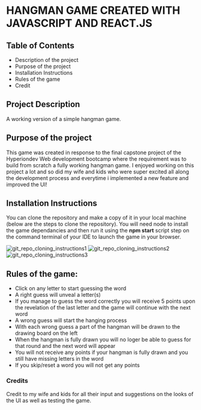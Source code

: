 # HANGMAN GAME CREATED WITH JAVASCRIPT AND REACT.JS

## Table of Contents
* Description of the project
* Purpose of the project
* Installation Instructions
* Rules of the game
* Credit

## Project Description
A working version of a simple hangman game. 

## Purpose of the project
This game was created in response to the final capstone project of the Hyperiondev Web development bootcamp where the requirement was to build from scratch a fully working hangman game. I enjoyed working on this project a lot and so did my wife and kids who were super excited all along the development process and everytime i implemented a new feature and improved the UI!

## Installation Instructions
You can clone the repository and make a copy of it in your local machine (below are the steps to clone the repository). You will need node to install the game dependancies and then run it using the <b>npm start</b> script step on the command terminal of your IDE to launch the game in your browser.

![git_repo_cloning_instructions1](https://user-images.githubusercontent.com/39889312/210662055-e0033c33-6c11-4509-b2be-8ada880c6597.png)
![git_repo_cloning_instructions2](https://user-images.githubusercontent.com/39889312/210662113-006e8dad-11b6-4abc-9dec-8ae15298db56.png)
![git_repo_cloning_instructions3](https://user-images.githubusercontent.com/39889312/210662148-c42dd86a-59e6-4d3c-873b-1d204c7a6bac.png)

## Rules of the game:
<ul>
          <li>Click on any letter to start guessing the word</li>
          <li>A right guess will unveal a letter(s) </li>
          <li>
            If you manage to guess the word correctly you will receive 5 points
            upon the revelation of the last letter and the game will continue
            with the next word
          </li>
          <li>A wrong guess will start the hanging process</li>
          <li>
            With each wrong guess a part of the hangman will be drawn to the
            drawing board on the left
          </li>
          <li>
            When the hangman is fully drawn you will no loger be able to guess
            for that round and the next word will appear
          </li>
          <li>
            You will not receive any points if your hangman is fully drawn and
            you still have missing letters in the word
          </li>
          <li>If you skip/reset a word you will not get any points</li>
</ul>

### Credits
Credit to my wife and kids for all their input and suggestions on the looks of the UI as well as testing the game.
